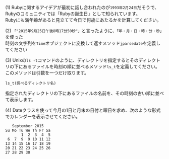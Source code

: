 (1) Rubyに関するアイデアが最初に話し合われたのが`1993年2月24日`だそうで、  
Rubyのコミュニティでは「Rubyの誕生日」として知られています。  
Rubyにも満年齢があると見立てて今日で何歳にあたるかを計算してください。

(2) `「"2015年9月25日午後8時17分50秒"」`と言ったように、`「年・月・日・時・分・秒」`を使った  
時刻の文字列を`Time`オブジェクトに変換して返すメソッド`jparsedate`を定義してください

(3) Unixの`ls -t`コマンドのように、ディレクトリを指定するとそのディレクトリの下にあるファイルを時刻の順に並べるメソッド`ls_t`を定義してください。  
このメソッドは引数を一つだけ取ります。
```
ls_t(調べるディレクトリ名)
```
指定されたディレクトリの下にあるファイルの名前を、その時刻の古い順に並べて表示します。

(4) Dateクラスを使って今月の1日と月末の日付と曜日を求め、次のような形式でカレンダーを表示させてください。
```
   September 2015
Su Mo Tu We Th Fr Sa
       1  2  3  4  5
 6  7  9  9 10 11 12
13 14 15 16 17 18 19
20 21 22 23 24 25 26
27 28 29 30
```
